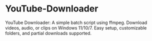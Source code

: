 # YouTube-Downloader
YouTube Downloader: A simple batch script using ffmpeg. Download videos, audio, or clips on Windows 11/10/7. Easy setup, customizable folders, and partial downloads supported.

